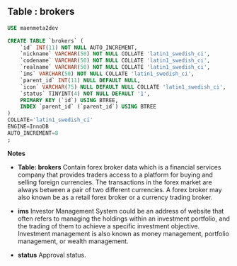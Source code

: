 Table : brokers
---------------

```SQL
USE maenmeta2dev

CREATE TABLE `brokers` (
	`id` INT(11) NOT NULL AUTO_INCREMENT,
	`nickname` VARCHAR(50) NOT NULL COLLATE 'latin1_swedish_ci',
	`codename` VARCHAR(50) NOT NULL COLLATE 'latin1_swedish_ci',
	`realname` VARCHAR(50) NOT NULL COLLATE 'latin1_swedish_ci',
	`ims` VARCHAR(50) NOT NULL COLLATE 'latin1_swedish_ci',
	`parent_id` INT(11) NULL DEFAULT NULL,
	`icon` VARCHAR(75) NULL DEFAULT NULL COLLATE 'latin1_swedish_ci',
	`status` TINYINT(4) NOT NULL DEFAULT '1',
	PRIMARY KEY (`id`) USING BTREE,
	INDEX `parent_id` (`parent_id`) USING BTREE
)
COLLATE='latin1_swedish_ci'
ENGINE=InnoDB
AUTO_INCREMENT=8
;
```
__Notes__

+ __Table: brokers__ Contain forex broker data which is a financial services company that provides traders access to a platform for buying and selling foreign currencies. The transactions in the forex market are always between a pair of two different currencies. A forex broker may also known be as a retail forex broker or a currency trading broker.
  
+ __ims__ Investor Management System could be an address of website that often refers to managing the holdings within an investment portfolio, and the trading of them to achieve a specific investment objective. Investment management is also known as money management, portfolio management, or wealth management.

+ __status__ Approval status.
